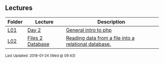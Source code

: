## Lectures
| Folder | Lecture | Description|
 | ------------|------------|------------|
 | [L01](./L02) | [ Day 2 ](./L02) | [ General intro to php](./L02) | [L01](./L02) | [ Php Variables](./L02) | [L01](./L02) | [ Some variable examples:](./L02) | [L01](./L02) | [ Different ways to open files](./L02) |
 | [L02](./L02) | [ Files 2 Database ](./L02) | [ Reading data from a file into a relational database.](./L02) | [L02](./L02) | [ Site Content](./L02) | [L02](./L02) | [ More To Come](./L02) | [L02](./L02) | [ Connecting To Mysql Via Php](./L02) |

<sup>Last Updated: 2018-01-24 (Wed @ 09:43)</sup>